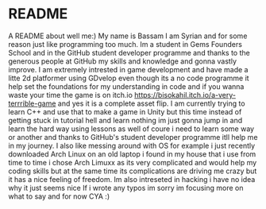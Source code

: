 # README
A README about well me:)
My name is Bassam I am Syrian and for some reason just like programming too much.
Im a student in Gems Founders School and in the GitHub student developer programme and thanks to the generous people at GitHub my skills and knowledge and gonna vastly improve.
I am extremely intrested in game development and have made a litte 2d platformer using GDvelop even though its a no code programme it help set the foundations for my understanding in code and if you wanna waste your time the game is on itch.io https://bisokahil.itch.io/a-very-terrrible-game and yes it is a complete asset flip.
I am currently trying to learn C++ and use that to make a game in Unity but this time instead of getting stuck in tutorial hell and learn nothing im just gonna jump in and learn the hard way using lessons as well of coure i need to learn some way or another and thanks to GitHub's student developer programme itll help me in my journey.
I also like messing around with OS for example i just recently downloaded Arch Linux on an old laptop i found in my house that i use from time to time i chose Arch Limuxx as its very complicated and would help my coding skills but at the same time its complications are driving me crazy but it has a nice feeling of freedom.
Im also intreseted in hacking i have no idea why it just seems nice
If i wrote any typos im sorry im focusing more on what to say and for now CYA :)
